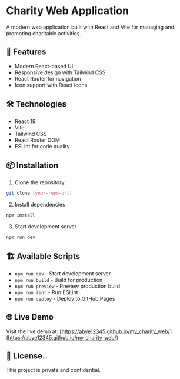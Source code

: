 # Charity Web Application

A modern web application built with React and Vite for managing and promoting charitable activities.

## 🚀 Features

- Modern React-based UI
- Responsive design with Tailwind CSS
- React Router for navigation
- Icon support with React Icons

## 🛠️ Technologies

- React 19
- Vite
- Tailwind CSS
- React Router DOM
- ESLint for code quality

## 📦 Installation

1. Clone the repository

```bash
git clone [your-repo-url]
```

2. Install dependencies

```bash
npm install
```

3. Start development server

```bash
npm run dev
```

## 🏗️ Available Scripts

- `npm run dev` - Start development server
- `npm run build` - Build for production
- `npm run preview` - Preview production build
- `npm run lint` - Run ESLint
- `npm run deploy` - Deploy to GitHub Pages

## 🌐 Live Demo

Visit the live demo at: [https://abye12345.github.io/my_charity_web/](https://abye12345.github.io/my_charity_web/)

## 📝 License..

This project is private and confidential.
